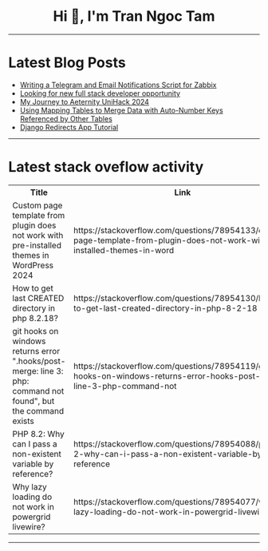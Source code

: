 <h1 align="center">Hi 👋, I'm Tran Ngoc Tam</h1>

---

# Latest Blog Posts 
<!-- BLOG-POST-LIST:START -->
- [Writing a Telegram and Email Notifications Script for Zabbix](https://dev.to/kurtchan/writing-a-telegram-and-email-notifications-script-for-zabbix-5ddj)
- [Looking for new full stack developer opportunity](https://dev.to/dheerajjha451/looking-for-new-full-stack-developer-opportunity-3kn)
- [My Journey to Aeternity UniHack 2024](https://dev.to/0x_malachi/my-journey-to-aeternity-unihack-2024-19nb)
- [Using Mapping Tables to Merge Data with Auto-Number Keys Referenced by Other Tables](https://dev.to/konstantin_semenenkov/using-mapping-tables-to-merge-data-with-auto-number-keys-referenced-by-other-tables-25p9)
- [Django Redirects App Tutorial](https://dev.to/wsvincent/django-redirects-app-tutorial-o6a)
<!-- BLOG-POST-LIST:END -->

---

# Latest stack oveflow activity
<table>
  <tr><th>Title</th><th>Link</th></tr>
  <!-- STACKOVERFLOW:START --><tr><td>Custom page template from plugin does not work with pre-installed themes in WordPress 2024</td><td>https://stackoverflow.com/questions/78954133/custom-page-template-from-plugin-does-not-work-with-pre-installed-themes-in-word</td></tr><tr><td>How to get last CREATED directory in php 8.2.18?</td><td>https://stackoverflow.com/questions/78954130/how-to-get-last-created-directory-in-php-8-2-18</td></tr><tr><td>git hooks on windows returns error &quot;.hooks/post-merge: line 3: php: command not found&quot;, but the command exists</td><td>https://stackoverflow.com/questions/78954119/git-hooks-on-windows-returns-error-hooks-post-merge-line-3-php-command-not</td></tr><tr><td>PHP 8.2: Why can I pass a non-existent variable by reference?</td><td>https://stackoverflow.com/questions/78954088/php-8-2-why-can-i-pass-a-non-existent-variable-by-reference</td></tr><tr><td>Why lazy loading do not work in powergrid livewire?</td><td>https://stackoverflow.com/questions/78954077/why-lazy-loading-do-not-work-in-powergrid-livewire</td></tr><!-- STACKOVERFLOW:END -->
</table>

---


